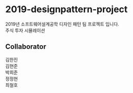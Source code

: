 # 2019-designpattern-project
2019년 소프트웨어설계공학 디자인 패턴 팀 프로젝트 입니다.  
주식 투자 시뮬레이션  

## Collaborator
김한진  
김현준  
박희준  
정정현  
최철호  
